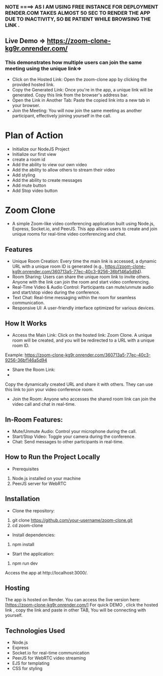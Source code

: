 ### NOTE ====>  AS I AM USING FREE INSTANCE FOR DEPLOYMENT RENDER.COM TAKES ALMOST 50 SEC TO RENDER THE APP DUE TO INACTIVITY, SO BE PATIENT WHILE BROWSING THE LINK .

## Live Demo => https://zoom-clone-kg9r.onrender.com/
### This demonstrates how multiple users can join the same meeting using the unique link=> 

- Click on the Hosted Link: Open the zoom-clone app by clicking the provided hosted link.
- Copy the Generated Link: Once you're in the app, a unique link will be generated. Copy this link from the browser's address bar.
- Open the Link in Another Tab: Paste the copied link into a new tab in your browser.
- Join the Meeting: You will now join the same meeting as another participant, effectively joining yourself in the call.

# Plan of Action

- Initialize our NodeJS Project
- Initialize our first view
- create a room id
- Add the ability to view our own video
- Add the ability to allow others to stream their video
- Add styling
- Add the ability to create messages
- Add mute button
- Add Stop video button

# Zoom Clone

- A simple Zoom-like video conferencing application built using Node.js, Express, Socket.io, and PeerJS. This app allows users to create and join unique rooms for real-time video conferencing and chat.

## Features
- Unique Room Creation: Every time the main link is accessed, a dynamic URL with a unique room ID is generated (e.g., https://zoom-clone-kg9r.onrender.com/360713a5-77ec-40c3-9256-36bf146a5d94).
- Room Sharing: Users can share the unique room link to invite others. Anyone with the link can join the room and start video conferencing.
- Real-Time Video & Audio Control: Participants can mute/unmute audio and start/stop video during the conference.
- Text Chat: Real-time messaging within the room for seamless communication.
- Responsive UI: A user-friendly interface optimized for various devices.
  
## How It Works

- Access the Main Link:
Click on the hosted link: Zoom Clone. A unique room will be created, and you will be redirected to a URL with a unique room ID.

Example:
https://zoom-clone-kg9r.onrender.com/360713a5-77ec-40c3-9256-36bf146a5d94

- Share the Room Link:
- 
Copy the dynamically created URL and share it with others. They can use this link to join your video conference room.

- Join the Room:
Anyone who accesses the shared room link can join the video call and chat in real-time.

## In-Room Features:

- Mute/Unmute Audio: Control your microphone during the call.
- Start/Stop Video: Toggle your camera during the conference.
- Chat: Send messages to other participants in real-time.
  
## How to Run the Project Locally

- Prerequisites
1. Node.js installed on your machine
2. PeerJS server for WebRTC
   
## Installation

- Clone the repository:
  
1. git clone https://github.com/your-username/zoom-clone.git
2. cd zoom-clone
   
- Install dependencies:
  
1. npm install
   
- Start the application:
  
1. npm run dev
   
Access the app at http://localhost:3000/.

## Hosting

The app is hosted on Render. You can access the live version here:  [https://zoom-clone-kg9r.onrender.com/]
For quick DEMO , click the hosted link , copy the link and paste in other TAB, You will be connecting with yourself.

## Technologies Used

- Node.js
- Express
- Socket.io for real-time communication
- PeerJS for WebRTC video streaming
- EJS for templating
- CSS for styling
